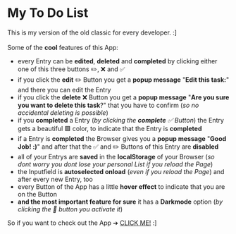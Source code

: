 # My To Do List
 This is my version of the old classic for every developer. :] <br><br>
 Some of the **cool** features of this App:
 - every Entry can be **edited**, **deleted** and **completed** by clicking either one of this three buttons ✏️, ❌ and ✅
 - if you click the **edit** ✏️ Button you get a **popup message** "**Edit this task:**" and there you can edit the Entry
 - if you click the **delete** ❌ Button you get a **popup message** "**Are you sure you want to delete this task**?" that you have to confirm (*so no accidental deleting is possible*)
 - if you **completed** a Entry (*by clicking the **complete** ✅ Button*) the Entry gets a beautiful 🟩 color, to indicate that the Entry is **completed**
 - if a Entry is **completed** the Browser gives you a **popup message** "**Good Job! :)**" and after that the ✅ and ✏️ Buttons of this Entry are **disabled**
  - all of your Entrys are **saved** in the **localStorage** of your Browser (*so dont worry you dont lose your personal List if you reload the Page*)
 - the Inputfield is **autoselected onload** (*even if you reload the Page*) and after every new Entry, too
 - every Button of the App has a little **hover effect** to indicate that you are on the Button
 - **and the most important feature for sure** it has a **Darkmode** option (*by clicking the 🌚 button you activate it*)

 So if you want to check out the App ➔ [CLICK ME!](https://on-fi.github.io/To-Do-List-JS/) :]

